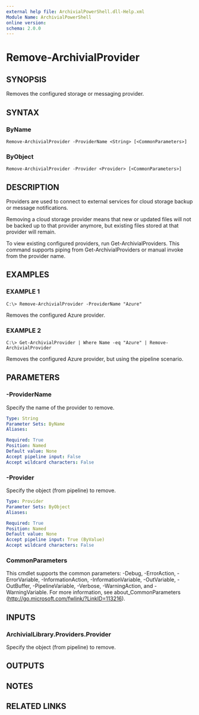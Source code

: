 ```yaml
---
external help file: ArchivialPowerShell.dll-Help.xml
Module Name: ArchivialPowerShell
online version:
schema: 2.0.0
---
```


# Remove-ArchivialProvider

## SYNOPSIS
Removes the configured storage or messaging provider.

## SYNTAX

### ByName
```
Remove-ArchivialProvider -ProviderName <String> [<CommonParameters>]
```

### ByObject
```
Remove-ArchivialProvider -Provider <Provider> [<CommonParameters>]
```

## DESCRIPTION
Providers are used to connect to external services for cloud storage backup or message notifications.

Removing a cloud storage provider means that new or updated files will not be backed up to that provider anymore, but existing files stored at that provider will remain.

To view existing configured providers, run Get-ArchivialProviders.
This command supports piping from Get-ArchivialProviders or manual invoke from the provider name.

## EXAMPLES

### EXAMPLE 1
```
C:\> Remove-ArchivialProvider -ProviderName "Azure"
```

Removes the configured Azure provider.

### EXAMPLE 2
```
C:\> Get-ArchivialProvider | Where Name -eq "Azure" | Remove-ArchivialProvider
```

Removes the configured Azure provider, but using the pipeline scenario.

## PARAMETERS

### -ProviderName
Specify the name of the provider to remove.

```yaml
Type: String
Parameter Sets: ByName
Aliases:

Required: True
Position: Named
Default value: None
Accept pipeline input: False
Accept wildcard characters: False
```

### -Provider
Specify the object (from pipeline) to remove.

```yaml
Type: Provider
Parameter Sets: ByObject
Aliases:

Required: True
Position: Named
Default value: None
Accept pipeline input: True (ByValue)
Accept wildcard characters: False
```

### CommonParameters
This cmdlet supports the common parameters: -Debug, -ErrorAction, -ErrorVariable, -InformationAction, -InformationVariable, -OutVariable, -OutBuffer, -PipelineVariable, -Verbose, -WarningAction, and -WarningVariable. For more information, see about_CommonParameters (http://go.microsoft.com/fwlink/?LinkID=113216).

## INPUTS

### ArchivialLibrary.Providers.Provider
Specify the object (from pipeline) to remove.

## OUTPUTS

## NOTES

## RELATED LINKS
